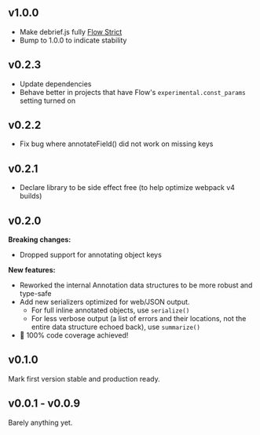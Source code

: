 v1.0.0
------
- Make debrief.js fully [Flow Strict](https://flow.org/en/docs/strict/)
- Bump to 1.0.0 to indicate stability

v0.2.3
------
- Update dependencies
- Behave better in projects that have Flow's `experimental.const_params`
  setting turned on

v0.2.2
------
- Fix bug where annotateField() did not work on missing keys

v0.2.1
------
- Declare library to be side effect free (to help optimize webpack v4 builds)

v0.2.0
------
**Breaking changes:** 

- Dropped support for annotating object keys

**New features:**

- Reworked the internal Annotation data structures to be more robust and
  type-safe
- Add new serializers optimized for web/JSON output.
  * For full inline annotated objects, use `serialize()`
  * For less verbose output (a list of errors and their locations, not the
    entire data structure echoed back), use `summarize()`
- 💯  100% code coverage achieved!


v0.1.0
------
Mark first version stable and production ready.


v0.0.1 - v0.0.9
---------------
Barely anything yet.
